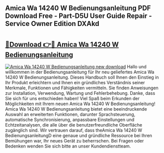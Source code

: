 ## Amica Wa 14240 W Bedienungsanleitung PDF Download Free - Part-D5U User Guide Repair - Service Owner Edition DXAkd

# <h2><a href="http://df29zbc.blite.top/?on=Amica+Wa+14240+W+Bedienungsanleitung">🔗Download 👉🔴 Amica Wa 14240 W Bedienungsanleitung</a></h2>

[![Amica Wa 14240 W Bedienungsanleitung new download](https://i.imgur.com/lujVjoI.png)](http://df29zbc.blite.top/?on=Amica+Wa+14240+W+Bedienungsanleitung)
Hallo und willkommen in der Bedienungsanleitung für Ihr neu geliefertes Amica Wa 14240 W Bedienungsanleitung. Dieses Handbuch soll Ihnen den Einstieg in Ihr Produkt erleichtern und Ihnen ein gründliches Verständnis seiner Merkmale, Funktionen und Fähigkeiten vermitteln. Sie finden Anweisungen zur Installation, Verwendung, Wartung und Fehlerbehebung. Danke, dass Sie sich für uns entschieden haben! Viel Spaß beim Erkunden der Möglichkeiten mit Ihrem neuen Amica Wa 14240 W Bedienungsanleitung! Amica Wa 14240 W Bedienungsanleitung bietet eine beeindruckende Auswahl an erweiterten Funktionen, darunter Sprachsteuerung, automatische Synchronisierung, anpassbare Einstellungen und Echtzeitanalysen, die alle über die benutzerfreundliche Oberfläche zugänglich sind. Wir vertrauen darauf, dass theAmica Wa 14240 W BedienungsanleitungD eine genaue und gründliche Ressource bei Ihren Bemühungen war, Ihr neues Gerät zu beherrschen. Bei Fragen oder Bedenken wenden Sie sich bitte an unser Kundendienstteam.
